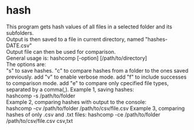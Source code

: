 # hash
This program gets hash values of all files in a selected folder and its subfolders.  
Output is then saved to a file in current directory, named \"hashes-DATE.csv\"  
Output file can then be used for comparison.  
General usage is:
hashcomp [-option] [/path/to/directory]  
The options are:  
"s" to save hashes.
"c" to compare hashes from a folder to the ones saved previously.
add "v" to enable verbose mode.
add "f" to include successes to comparison mode.
add "e" to compare only cpecified file types, separated by a comma(,).
Example 1, saving hashes:  
hashcomp -s /path/to/folder  
Example 2, comparing hashes with output to the console:  
hashcomp -cv /path/to/folder /path/to/csv/file.csv
Example 3, comparing hashes of only .csv and .txt files:
hashcomp -ce /path/to/folder /path/to/csv/file.csv csv,txt